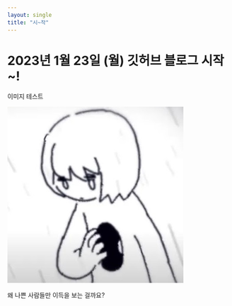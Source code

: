 ```yaml
---
layout: single
title: "시~작"
---
```


# 2023년 1월 23일 (월) 깃허브 블로그 시작~!

이미지 테스트

![x6kpyo](../images/2023-01-23-first/x6kpyo.jpg)

왜 나쁜 사람들만 이득을 보는 걸까요?
